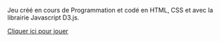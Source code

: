 Jeu créé en cours de Programmation et codé en HTML, CSS et avec la librairie Javascript D3.js.

<a href="https://shootemup.elodiepan.fr">Cliquer ici pour jouer</a>
